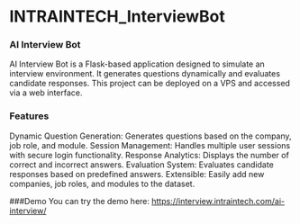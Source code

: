 # INTRAINTECH_InterviewBot

### AI Interview Bot
AI Interview Bot is a Flask-based application designed to simulate an interview environment. It generates questions dynamically and evaluates candidate responses. This project can be deployed on a VPS and accessed via a web interface.

### Features
Dynamic Question Generation: Generates questions based on the company, job role, and module.
Session Management: Handles multiple user sessions with secure login functionality.
Response Analytics: Displays the number of correct and incorrect answers.
Evaluation System: Evaluates candidate responses based on predefined answers.
Extensible: Easily add new companies, job roles, and modules to the dataset.

###Demo
You can try the demo here: https://interview.intraintech.com/ai-interview/
